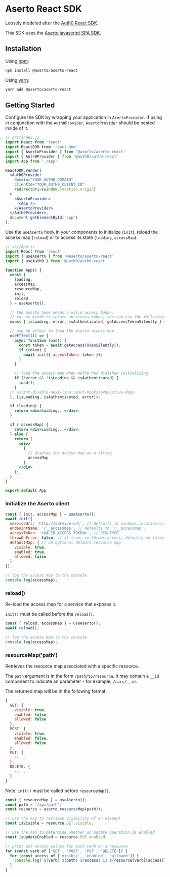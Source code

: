 # Aserto React SDK

Loosely modeled after the [Auth0 React SDK](https://github.com/auth0/auth0-react).

This SDK uses the [Aserto javascript SPA SDK](https://github.com/aserto-dev/aserto-spa-js).

## Installation

Using [npm](https://npmjs.org):

```sh
npm install @aserto/aserto-react
```

Using [yarn](https://yarnpkg.com):

```sh
yarn add @aserto/aserto-react
```

## Getting Started

Configure the SDK by wrapping your application in `AsertoProvider`. If using in conjunction with the `Auth0Provider`, `AsertoProvider` should be nested inside of it.

```jsx
// src/index.js
import React from 'react'
import ReactDOM from 'react-dom'
import { AsertoProvider } from '@aserto/aserto-react'
import { Auth0Provider } from '@auth0/auth0-react'
import App from './App'

ReactDOM.render(
  <Auth0Provider
    domain="YOUR_AUTH0_DOMAIN"
    clientId="YOUR_AUTH0_CLIENT_ID"
    redirectUri={window.location.origin}
  >
    <AsertoProvider>
      <App />
    </AsertoProvider>
  </Auth0Provider>,
  document.getElementById('app')
);
```

Use the `useAserto` hook in your components to initialize (`init`), reload the access map (`reload`) or to access its state (`loading`, `accessMap`):

```jsx
// src/App.js
import React from 'react'
import { useAserto } from '@aserto/aserto-react'
import { useAuth0 } from '@auth0/auth0-react'

function App() {
  const {
    loading,
    accessMap,
    resourceMap,
    init,
    reload
  } = useAserto();

  // the Aserto hook needs a valid access token. 
  // to use Auth0 to return an access token, you can use the following:
  const { isLoading, error, isAuthenticated, getAccessTokenSilently } = useAuth0();

  // use an effect to load the Aserto access map 
  useEffect(() => {
    async function load() {
      const token = await getAccessTokenSilently();
      if (token) {
        await init({ accessToken: token });
      }
    }

    // load the access map when Auth0 has finished initializing
    if (!error && !isLoading && isAuthenticated) {
      load();
    }
  // eslint-disable-next-line react-hooks/exhaustive-deps
  }, [isLoading, isAuthenticated, error]); 

  if (loading) {
    return <div>Loading...</div>;
  }

  if (!accessMap) {
    return <div>Loading...</div>;
  } else {
    return (
      <div>
        { 
          // display the access map as a string 
          accessMap 
        }
      </div>
    );
  } 
}

export default App
```

### Initialize the Aserto client

```js
const { init, accessMap } = useAserto();
await init({
  serviceUrl: 'http://service-url', // defaults to windows.location.origin
  endpointName: '/__accessmap', // defaults to '/__accessmap',
  accessToken: '<VALID ACCESS TOKEN>', // REQUIRED
  throwOnError: false, // if true, re-throws errors; defaults to false
  defaultMap: { // an optional default resource map 
    visible: true,
    enabled: true,
    allowed: false
  }
});

// log the access map to the console
console.log(accessMap);
```

### reload()

Re-load the access map for a service that exposes it. 

`init()` must be called before the `reload()`.

```js
const { reload, accessMap } = useAserto();
await reload();

// log the access map to the console
console.log(accessMap);
```

### resourceMap('path')

Retrieves the resource map associated with a specific resource.

The `path` argument is in the form `/path/to/resource`. It may contain a `__id` component to indicate an parameter - for example, `/cars/__id`.

The returned map will be in the following format: 
```js
{
  GET: {
    visible: true,
    enabled: false,
    allowed: false
  },
  POST: {
    visible: true,
    enabled: false,
    allowed: false
  },
  PUT: {
    //...
  },
  DELETE: {
    //...
  }
}
```

Note: `init()` must be called before `resourceMap()`.

```js
const { resourceMap } = useAserto();
const path = '/api/path';
const resource = aserto.resourceMap(path));

// use the map to retrieve visibility of an element
const isVisible = resource.GET.visible;

// use the map to determine whether an update operation is enabled
const isUpdateEnabled = resource.PUT.enabled;

// print out access values for each verb on a resource
for (const verb of ['GET', 'POST', 'PUT', 'DELETE']) {
  for (const access of ['visible', 'enabled', 'allowed']) {
    console.log(`${verb} ${path} ${access} is ${resource[verb][access]}`);
  }
}
```
